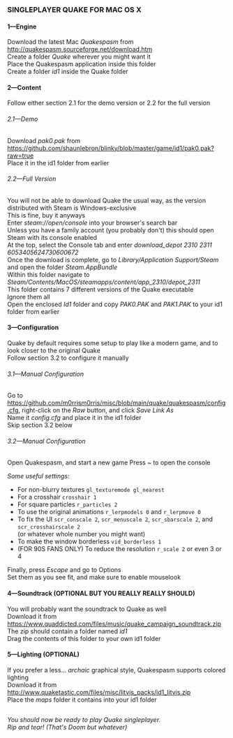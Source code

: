 ### SINGLEPLAYER QUAKE FOR MAC OS X
#### 1—Engine
Download the latest Mac *Quakespasm* from <http://quakespasm.sourceforge.net/download.htm>  
Create a folder *Quake* wherever you might want it  
Place the Quakespasm application inside this folder  
Create a folder *id1* inside the Quake folder  

#### 2—Content
Follow either section 2.1 for the demo version or 2.2 for the full version  

###### 2.1—Demo
Download *pak0.pak* from <https://github.com/shaunlebron/blinky/blob/master/game/id1/pak0.pak?raw=true>  
Place it in the id1 folder from earlier  

###### 2.2—Full Version
You will not be able to download Quake the usual way, as the version distributed with Steam is Windows-exclusive  
This is fine, buy it anyways  
Enter *steam://open/console* into your browser's search bar  
Unless you have a family account (you probably don't) this should open Steam with its console enabled  
At the top, select the Console tab and enter *download_depot 2310 2311 6053405624730600672*  
Once the download is complete, go to *Library/Application Support/Steam* and open the folder *Steam.AppBundle*  
Within this folder navigate to *Steam/Contents/MacOS/steamapps/content/app_2310/depot_2311*  
This folder contains 7 different versions of the Quake executable  
Ignore them all  
Open the enclosed *Id1* folder and copy *PAK0.PAK* and *PAK1.PAK* to your id1 folder from earlier  

#### 3—Configuration
Quake by default requires some setup to play like a modern game, and to look closer to the original Quake  
Follow section 3.2 to configure it manually  

###### 3.1—Manual Configuration
Go to <https://github.com/m0rrism0rris/misc/blob/main/quake/quakespasm/config.cfg>, right-click on the *Raw* button, and click *Save Link As*  
Name it *config.cfg* and place it in the id1 folder  
Skip section 3.2 below  

###### 3.2—Manual Configuration
Open Quakespasm, and start a new game
Press *~* to open the console

*Some useful settings:* 
- For non-blurry textures `gl_texturemode gl_nearest`  
- For a crosshair `crosshair 1`
- For square particles `r_particles 2`
- To use the original animations `r_lerpmodels 0` and `r_lerpmove 0`
- To fix the UI `scr_conscale 2`, `scr_menuscale 2`, `scr_sbarscale 2`, and `scr_crosshairscale 2`  
  (or whatever whole number you might want)
- To make the window borderless `vid_borderless 1`
- (FOR 90S FANS ONLY) To reduce the resolution `r_scale 2` or even 3 or 4

Finally, press *Escape* and go to Options  
Set them as you see fit, and make sure to enable mouselook  

#### 4—Soundtrack (OPTIONAL BUT YOU REALLY REALLY SHOULD)
You will probably want the soundtrack to Quake as well  
Download it from <https://www.quaddicted.com/files/music/quake_campaign_soundtrack.zip>  
The zip should contain a folder named *id1*  
Drag the contents of this folder to your own id1 folder  

#### 5—Lighting (OPTIONAL)
If you prefer a less... *archaic* graphical style, Quakespasm supports colored lighting  
Download it from <http://www.quaketastic.com/files/misc/litvis_packs/id1_litvis.zip>  
Place the *maps* folder it contains into your id1 folder  

##

*You should now be ready to play Quake singleplayer.  
Rip and tear! (That's Doom but whatever)*

